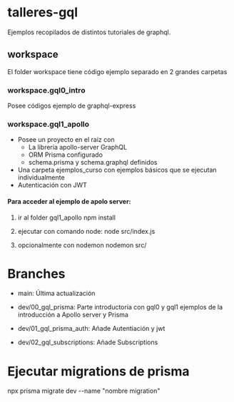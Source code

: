 # talleres-gql

Ejemplos recopilados de distintos tutoriales de graphql.

## workspace

El folder workspace tiene código ejemplo separado en 2 grandes carpetas

### workspace.gql0_intro

Posee códigos ejemplo de graphql-express

### workspace.gql1_apollo

- Posee un proyecto en el raíz con
  - La librería apollo-server GraphQL
  - ORM Prisma configurado
  - schema.prisma y schema.graphql definidos
- Una carpeta ejemplos_curso con ejemplos básicos que se ejecutan individualmente
- Autenticación con JWT

#### Para acceder al ejemplo de apolo server:

1. ir al folder gql1_apollo
   npm install

2. ejecutar con comando node:
   node src/index.js

3. opcionalmente con nodemon
   nodemon src/

# Branches

- main: Última actualización

- dev/00_gql_prisma: Parte introductoria con gql0 y gql1 ejemplos de la introducción a Apollo server y Prisma

- dev/01_gql_prisma_auth: Añade Autentiación y jwt

- dev/02_gql_subscriptions: Añade Subscriptions

# Ejecutar migrations de prisma

npx prisma migrate dev --name "nombre migration"
